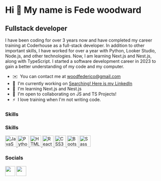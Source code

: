 Hi 👋 My name is Fede woodward
==============================

Fullstack developer
-------------------

I have been coding for over 3 years now and have completed my career training at Coderhouse as a full-stack developer. In addition to other important skills, I have worked for over a year with Python, Looker Studio, Node.js, and other technologies. Now, I am learning Next.js and Nest.js, along with TypeScript. I started a software development career in 2023 to gain a better understanding of my code and my computer.

* ✉️  You can contact me at [woodfederico@gmail.com](mailto:woodfederico@gmail.com)
* 🚀  I'm currently working on [Searching! Here is my LinkedIn](http://https://www.linkedin.com/feed/)
* 🧠  I'm learning Next.js and Nest.js
* 🤝  I'm open to collaborating on JS and TS Projects!
* ⚡  I love training when I'm not writing code.

### Skills

### Skills

<p align="left">
  <a href="https://developer.mozilla.org/en-US/docs/Web/JavaScript" target="_blank" rel="noreferrer">
    <img src="https://raw.githubusercontent.com/danielcranney/readme-generator/main/public/icons/skills/javascript-colored.svg" width="36" height="36" alt="JavaScript" />
  </a>
  <a href="https://www.python.org/" target="_blank" rel="noreferrer">
    <img src="https://raw.githubusercontent.com/danielcranney/readme-generator/main/public/icons/skills/python-colored.svg" width="36" height="36" alt="Python" />
  </a>
  <a href="https://developer.mozilla.org/en-US/docs/Glossary/HTML5" target="_blank" rel="noreferrer">
    <img src="https://raw.githubusercontent.com/danielcranney/readme-generator/main/public/icons/skills/html5-colored.svg" width="36" height="36" alt="HTML5" />
  </a>
  <a href="https://reactjs.org/" target="_blank" rel="noreferrer">
    <img src="https://raw.githubusercontent.com/danielcranney/readme-generator/main/public/icons/skills/react-colored.svg" width="36" height="36" alt="React" />
  </a>
  <a href="https://www.w3.org/TR/CSS/#css" target="_blank" rel="noreferrer">
    <img src="https://raw.githubusercontent.com/danielcranney/readme-generator/main/public/icons/skills/css3-colored.svg" width="36" height="36" alt="CSS3" />
  </a>
  <a href="https://getbootstrap.com/" target="_blank" rel="noreferrer">
    <img src="https://raw.githubusercontent.com/danielcranney/readme-generator/main/public/icons/skills/bootstrap-colored.svg" width="36" height="36" alt="Bootstrap" />
  </a>
  <a href="https://sass-lang.com/" target="_blank" rel="noreferrer">
    <img src="https://raw.githubusercontent.com/danielcranney/readme-generator/main/public/icons/skills/sass-colored.svg" width="36" height="36" alt="Sass" />
  </a>
</p>


### Socials

<img src="https://raw.githubusercontent.com/danielcranney/readme-generator/main/public/icons/socials/linkedin.svg" width="32" height="32" /></a> <a href="www.linkedin.com/in/fede-woodward-980252212" target="_blank" rel="noreferrer"><img src="https://raw.githubusercontent.com/danielcranney/readme-generator/main/public/icons/socials/twitter.svg" width="32" height="32" /></a></p>


